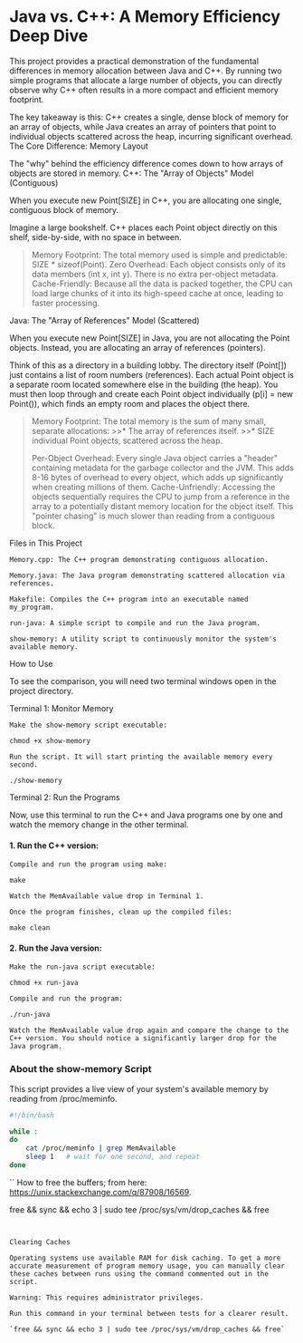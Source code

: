 # Java vs. C++: A Memory Efficiency Deep Dive

This project provides a practical demonstration of the fundamental differences in memory allocation between Java and C++. By running two simple programs that allocate a large number of objects, you can directly observe why C++ often results in a more compact and efficient memory footprint.

The key takeaway is this: C++ creates a single, dense block of memory for an array of objects, while Java creates an array of pointers that point to individual objects scattered across the heap, incurring significant overhead.
The Core Difference: Memory Layout

The "why" behind the efficiency difference comes down to how arrays of objects are stored in memory.
C++: The "Array of Objects" Model (Contiguous)

When you execute new Point[SIZE] in C++, you are allocating one single, contiguous block of memory.

Imagine a large bookshelf. C++ places each Point object directly on this shelf, side-by-side, with no space in between.

>Memory Footprint: The total memory used is simple and predictable: SIZE * sizeof(Point).
>Zero Overhead: Each object consists only of its data members (int x, int y). There is no extra per-object metadata.
>Cache-Friendly: Because all the data is packed together, the CPU can load large chunks of it into its high-speed cache at once, leading to faster processing.

Java: The "Array of References" Model (Scattered)

When you execute new Point[SIZE] in Java, you are not allocating the Point objects. Instead, you are allocating an array of references (pointers).

Think of this as a directory in a building lobby. The directory itself (Point[]) just contains a list of room numbers (references). Each actual Point object is a separate room located somewhere else in the building (the heap). You must then loop through and create each Point object individually (p[i] = new Point()), which finds an empty room and places the object there.

>Memory Footprint: The total memory is the sum of many small, separate allocations:
    >>* The array of references itself.
    >>* SIZE individual Point objects, scattered across the heap.
>
>Per-Object Overhead: Every single Java object carries a "header" containing metadata for the garbage collector and the JVM. This adds 8-16 bytes of overhead to every object, which adds up significantly when creating millions of them.
>Cache-Unfriendly: Accessing the objects sequentially requires the CPU to jump from a reference in the array to a potentially distant memory location for the object itself. This "pointer chasing" is much slower than reading from a contiguous block.

Files in This Project

    Memory.cpp: The C++ program demonstrating contiguous allocation.

    Memory.java: The Java program demonstrating scattered allocation via references.

    Makefile: Compiles the C++ program into an executable named my_program.

    run-java: A simple script to compile and run the Java program.

    show-memory: A utility script to continuously monitor the system's available memory.

How to Use

To see the comparison, you will need two terminal windows open in the project directory.

Terminal 1: Monitor Memory

    Make the show-memory script executable:

    chmod +x show-memory

    Run the script. It will start printing the available memory every second.

    ./show-memory

Terminal 2: Run the Programs

Now, use this terminal to run the C++ and Java programs one by one and watch the memory change in the other terminal.

#### 1. Run the C++ version:

    Compile and run the program using make:

    make

    Watch the MemAvailable value drop in Terminal 1.

    Once the program finishes, clean up the compiled files:

    make clean

#### 2. Run the Java version:

    Make the run-java script executable:

    chmod +x run-java

    Compile and run the program:

    ./run-java

    Watch the MemAvailable value drop again and compare the change to the C++ version. You should notice a significantly larger drop for the Java program.

### About the show-memory Script

This script provides a live view of your system's available memory by reading from /proc/meminfo.
```bash
#!/bin/bash

while :
do
    cat /proc/meminfo | grep MemAvailable
    sleep 1   # wait for one second, and repeat
done
```

``
How to free the buffers; from here: https://unix.stackexchange.com/q/87908/16569.

free && sync && echo 3 | sudo tee /proc/sys/vm/drop_caches && free
```


Clearing Caches

Operating systems use available RAM for disk caching. To get a more accurate measurement of program memory usage, you can manually clear these caches between runs using the command commented out in the script.

Warning: This requires administrator privileges.

Run this command in your terminal between tests for a clearer result.

`free && sync && echo 3 | sudo tee /proc/sys/vm/drop_caches && free`

